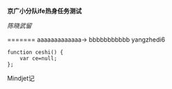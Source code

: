 ﻿**京广小分队ife热身任务测试**

*陈晓武留*


=======
aaaaaaaaaaaaa->
bbbbbbbbbbb
yangzhedi6

    function ceshi() {
    	var ce=null;
    };

Mindjet记